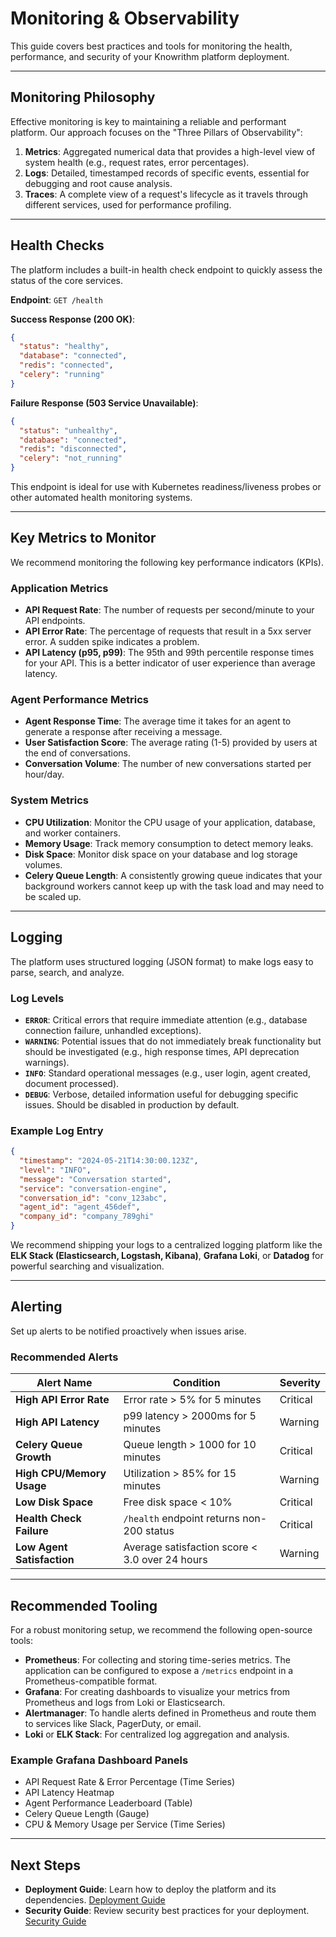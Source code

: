 # Monitoring & Observability

This guide covers best practices and tools for monitoring the health, performance, and security of your Knowrithm platform deployment.

---

## Monitoring Philosophy

Effective monitoring is key to maintaining a reliable and performant platform. Our approach focuses on the "Three Pillars of Observability":

1.  **Metrics**: Aggregated numerical data that provides a high-level view of system health (e.g., request rates, error percentages).
2.  **Logs**: Detailed, timestamped records of specific events, essential for debugging and root cause analysis.
3.  **Traces**: A complete view of a request's lifecycle as it travels through different services, used for performance profiling.

---

## Health Checks

The platform includes a built-in health check endpoint to quickly assess the status of the core services.

**Endpoint**: `GET /health`

**Success Response (200 OK)**:
```json
{
  "status": "healthy",
  "database": "connected",
  "redis": "connected",
  "celery": "running"
}
```

**Failure Response (503 Service Unavailable)**:
```json
{
  "status": "unhealthy",
  "database": "connected",
  "redis": "disconnected",
  "celery": "not_running"
}
```

This endpoint is ideal for use with Kubernetes readiness/liveness probes or other automated health monitoring systems.

---

## Key Metrics to Monitor

We recommend monitoring the following key performance indicators (KPIs).

### Application Metrics
-   **API Request Rate**: The number of requests per second/minute to your API endpoints.
-   **API Error Rate**: The percentage of requests that result in a 5xx server error. A sudden spike indicates a problem.
-   **API Latency (p95, p99)**: The 95th and 99th percentile response times for your API. This is a better indicator of user experience than average latency.

### Agent Performance Metrics
-   **Agent Response Time**: The average time it takes for an agent to generate a response after receiving a message.
-   **User Satisfaction Score**: The average rating (1-5) provided by users at the end of conversations.
-   **Conversation Volume**: The number of new conversations started per hour/day.

### System Metrics
-   **CPU Utilization**: Monitor the CPU usage of your application, database, and worker containers.
-   **Memory Usage**: Track memory consumption to detect memory leaks.
-   **Disk Space**: Monitor disk space on your database and log storage volumes.
-   **Celery Queue Length**: A consistently growing queue indicates that your background workers cannot keep up with the task load and may need to be scaled up.

---

## Logging

The platform uses structured logging (JSON format) to make logs easy to parse, search, and analyze.

### Log Levels
-   **`ERROR`**: Critical errors that require immediate attention (e.g., database connection failure, unhandled exceptions).
-   **`WARNING`**: Potential issues that do not immediately break functionality but should be investigated (e.g., high response times, API deprecation warnings).
-   **`INFO`**: Standard operational messages (e.g., user login, agent created, document processed).
-   **`DEBUG`**: Verbose, detailed information useful for debugging specific issues. Should be disabled in production by default.

### Example Log Entry

```json
{
  "timestamp": "2024-05-21T14:30:00.123Z",
  "level": "INFO",
  "message": "Conversation started",
  "service": "conversation-engine",
  "conversation_id": "conv_123abc",
  "agent_id": "agent_456def",
  "company_id": "company_789ghi"
}
```

We recommend shipping your logs to a centralized logging platform like the **ELK Stack (Elasticsearch, Logstash, Kibana)**, **Grafana Loki**, or **Datadog** for powerful searching and visualization.

---

## Alerting

Set up alerts to be notified proactively when issues arise.

### Recommended Alerts

| Alert Name | Condition | Severity |
|---|---|---|
| **High API Error Rate** | Error rate > 5% for 5 minutes | Critical |
| **High API Latency** | p99 latency > 2000ms for 5 minutes | Warning |
| **Celery Queue Growth** | Queue length > 1000 for 10 minutes | Critical |
| **High CPU/Memory Usage** | Utilization > 85% for 15 minutes | Warning |
| **Low Disk Space** | Free disk space < 10% | Critical |
| **Health Check Failure** | `/health` endpoint returns non-200 status | Critical |
| **Low Agent Satisfaction** | Average satisfaction score < 3.0 over 24 hours | Warning |

---

## Recommended Tooling

For a robust monitoring setup, we recommend the following open-source tools:

-   **Prometheus**: For collecting and storing time-series metrics. The application can be configured to expose a `/metrics` endpoint in a Prometheus-compatible format.
-   **Grafana**: For creating dashboards to visualize your metrics from Prometheus and logs from Loki or Elasticsearch.
-   **Alertmanager**: To handle alerts defined in Prometheus and route them to services like Slack, PagerDuty, or email.
-   **Loki** or **ELK Stack**: For centralized log aggregation and analysis.

### Example Grafana Dashboard Panels
-   API Request Rate & Error Percentage (Time Series)
-   API Latency Heatmap
-   Agent Performance Leaderboard (Table)
-   Celery Queue Length (Gauge)
-   CPU & Memory Usage per Service (Time Series)

---

## Next Steps
- **Deployment Guide**: Learn how to deploy the platform and its dependencies.
  [Deployment Guide](deployment.md)
- **Security Guide**: Review security best practices for your deployment.
  [Security Guide](security.md)